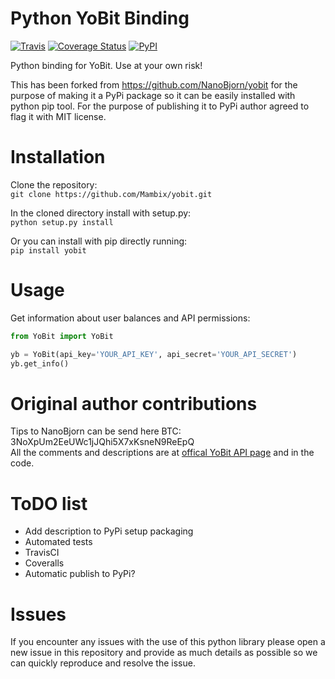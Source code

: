 # Python YoBit Binding
[![Travis](https://img.shields.io/travis/Mambix/yobit.svg)](https://travis-ci.org/Mambix/yobit)
[![Coverage Status](https://coveralls.io/repos/github/Mambix/yobit/badge.svg?branch=master)](https://coveralls.io/github/Mambix/yobit?branch=master)
[![PyPI](https://img.shields.io/pypi/v/yobit.svg)](https://pypi.python.org/pypi/yobit)  

Python binding for YoBit. Use at your own risk!

This has been forked from https://github.com/NanoBjorn/yobit for the purpose of making it a PyPi package so it can be easily installed with python pip tool. For the purpose of publishing it to PyPi author agreed to flag it with MIT license.

# Installation

Clone the repository:  
`git clone https://github.com/Mambix/yobit.git`

In the cloned directory install with setup.py:  
`python setup.py install`

Or you can install with pip directly running:  
`pip install yobit`

# Usage
Get information about user balances and API permissions:
```Python
from YoBit import YoBit

yb = YoBit(api_key='YOUR_API_KEY', api_secret='YOUR_API_SECRET')
yb.get_info()
```

# Original author contributions

Tips to NanoBjorn can be send here BTC: 3NoXpUm2EeUWc1jJQhi5X7xKsneN9ReEpQ  
All the comments and descriptions are at [offical YoBit API page](https://yobit.net/en/api) and in the code.

# ToDO list
* Add description to PyPi setup packaging
* Automated tests
* TravisCI
* Coveralls
* Automatic publish to PyPi?

# Issues
If you encounter any issues with the use of this python library please open a new issue in this repository and provide as much details as possible so we can quickly reproduce and resolve the issue.
